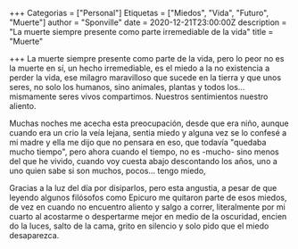 +++
Categorias = ["Personal"]
Etiquetas = ["Miedos", "Vida", "Futuro", "Muerte"]
author = "Sponville"
date = 2020-12-21T23:00:00Z
description = "La muerte siempre presente como parte irremediable de la vida"
title = "Muerte"

+++
La muerte siempre presente como parte de la vida, pero lo peor no es la muerte en sí, un hecho irremediable, es el miedo a la no existencia a perder la vida, ese milagro maravilloso que sucede en la tierra y que unos seres, no solo los humanos, sino animales, plantas y todos los... mismamente seres vivos compartimos. Nuestros sentimientos nuestro aliento.

Muchas noches me acecha esta preocupación, desde que era niño, aunque cuando era un crio la veía lejana, sentia miedo y alguna vez se lo confesé a mi madre y ella me dijo que no pensara en eso, que todavía "quedaba mucho tiempo", pero ahora cuando el tiempo, no es -mucho- sino menos del que he vivido, cuando voy cuesta abajo descontando los años, uno a uno quien sabe si son muchos, pocos... tengo miedo, 

Gracias a la luz del día por disiparlos, pero esta angustia, a pesar de que leyendo algunos filósofos como Epicuro me quitaron parte de esos miedos, de vez en cuando no encuentro aliento y salgo a correr, literalmente por mi cuarto al acostarme o despertarme mejor en medio de la oscuridad, encien do la luces, salto de la cama, grito en silencio y solo pido que el miedo desaparezca.
